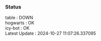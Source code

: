 ### Status


table : DOWN  
hogwarts : OK  
icy-bot : OK  
Latest Update : 2024-10-27 11:07:26.337095
